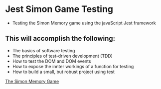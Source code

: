 # Jest Simon Game Testing
- Testing the Simon Memory game using the javaScript Jest framework

## This will accomplish the following:
- The basics of software testing
- The principles of test-driven development (TDD)
- How to test the DOM and DOM events
- How to expose the innter workings of a function for testing
- How to build a small, but robust project using test

[The Simon Memory Game](https://arronbeale.github.io/Jest2/)